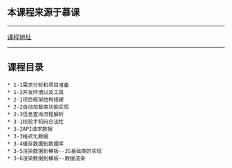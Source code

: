 ## 本课程来源于慕课
-----------
[课程地址](https://www.imooc.com/learn/604 "课程地址")

-----------

## 课程目录
    * 1-1需求分析和项目准备
    * 1-2开发环境以及工具
    * 2-1项目框架结构搭建
    * 2-2自动加载类功能实现
    * 2-3信息查询流程解析
    * 3-1校验手机码合法性
    * 3-2API请求数据
    * 3-3格式化数据
    * 3-4缓存数据到数据库
    * 3-5渲染数据到模板--JS基础类的实现
    * 3-6渲染数据到模板--数据渲染
